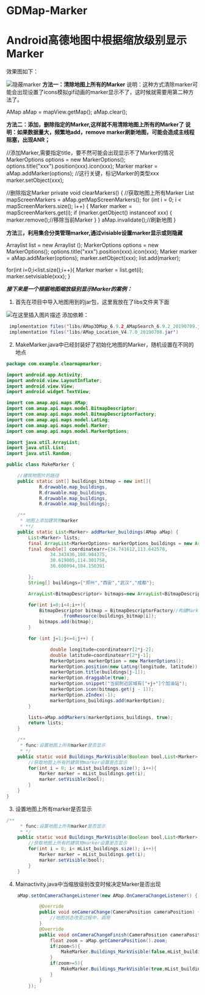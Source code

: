 # GDMap-Marker
# Android高德地图中根据缩放级别显示Marker
效果图如下：

![隐蔽marker](https://img-blog.csdnimg.cn/20190820153615949.gif)
**方法一：清除地图上所有的Marker** 
说明：这种方式清除marker可能会出现设置了icons模拟gif动画的marker显示不了，这时候就需要用第二种方法了。

AMap aMap = mapView.getMap();
aMap.clear();

**方法二：添加，删除指定的Marker,这样就不用清除地图上所有的Marker了 
说明：如果数据量大，频繁地add，remove marker刷新地图，可能会造成主线程阻塞，出现ANR；**

//添加Marker,需要指定title，要不然可能会出现显示不了Marker的情况
MarkerOptions options = new MarkerOptions();
options.title("xxx").position(xxx).icon(xxx);
Marker marker = aMap.addMarker(options);
//这行关键，标记Marker的类型xxx
marker.setObject(xxx);

//删除指定Marker
private void clearMarkers() {
        //获取地图上所有Marker
        List<Marker> mapScreenMarkers = aMap.getMapScreenMarkers();
        for (int i = 0; i < mapScreenMarkers.size(); i++) {
            Marker marker = mapScreenMarkers.get(i);
            if (marker.getObject() instanceof xxx) {
                marker.remove();//移除当前Marker
            }
        }
        aMap.invalidate();//刷新地图
}

**方法三，利用集合分类管理marker,通过visiable设置marker显示或则隐藏**

 Arraylist<Marker> list = new Arraylist ();
 MarkerOptions options = new MarkerOptions();
 options.title("xxx").position(xxx).icon(xxx);
 Marker marker = aMap.addMarker(options);
 marker.setObject(xxx);
 list.add(marker);

 for(int i=0;i<list.size();i++){
     Marker marker = list.get(i);
     marker.setvisiable(xxx);
 }
 
 ***接下来是一个根据地图缩放级别显示Marker的案例：***
 

 1. 首先在项目中导入地图用到的jar包，这里我放在了libs文件夹下面 

 ![在这里插入图片描述](https://img-blog.csdnimg.cn/20190820141550384.png)
 添加依赖：
 ```java
  implementation files('libs/AMap3DMap_6.9.2_AMapSearch_6.9.2_20190709.jar')
  implementation files('libs/AMap_Location_V4.7.0_20190708.jar')
  ```
 
2. MakeMarker.java中已经封装好了初始化地图的Marker，随机设置在不同的地点

```java
package com.example.clearmapmarker;

import android.app.Activity;
import android.view.LayoutInflater;
import android.view.View;
import android.widget.TextView;

import com.amap.api.maps.AMap;
import com.amap.api.maps.model.BitmapDescriptor;
import com.amap.api.maps.model.BitmapDescriptorFactory;
import com.amap.api.maps.model.LatLng;
import com.amap.api.maps.model.Marker;
import com.amap.api.maps.model.MarkerOptions;

import java.util.ArrayList;
import java.util.List;
import java.util.Random;

public class MakeMarker {

    //建筑物图片的路径
    public static int[] buildings_bitmap = new int[]{
            R.drawable.map_buildings,
            R.drawable.map_buildings,
            R.drawable.map_buildings,
            R.drawable.map_buildings};

    /**
     * 地图上添加建筑物marker
     * **/
    public static List<Marker> addMarker_buildings(AMap aMap) {
        List<Marker> lists;
        final ArrayList<MarkerOptions> markerOptions_buildings = new ArrayList<MarkerOptions>();
        final double[] coordinatearr={34.741612,113.642578,
                34.343436,108.984375,
                30.619005,114.301758,
                30.600094,104.150391

        };
        String[] buildings={"郑州","西安","武汉","成都"};

        ArrayList<BitmapDescriptor> bitmaps=new ArrayList<BitmapDescriptor>();

        for(int i=0;i<4;i++){
            BitmapDescriptor bitmap = BitmapDescriptorFactory//构建Marker图标_现教A
                    .fromResource(buildings_bitmap[i]);
            bitmaps.add(bitmap);
        }

        for (int j=1;j<=4;j++) {

                double longitude=coordinatearr[2*j-2];
                double latitude=coordinatearr[2*j-1];
                MarkerOptions markerOption = new MarkerOptions();
                markerOption.position(new LatLng(longitude, latitude));
                markerOption.title(buildings[j-1]);
                markerOption.draggable(true);
                markerOption.snippet("当前附近区域有["+j+"]个加油站");
                markerOption.icon(bitmaps.get(j - 1));
                markerOption.zIndex(-1);
                markerOptions_buildings.add(markerOption);
        }

        lists=aMap.addMarkers(markerOptions_buildings, true);
        return lists;
    }

    /**
     * func:设置地图上所有marker是否显示
     * */
    public static void Buildings_MarkVisible(Boolean bool,List<Marker> mList_buildings){
        //获取地图上所有的建筑物marker设置是否显示
        for(int i = 0; i< mList_buildings.size(); i++){
            Marker marker = mList_buildings.get(i);
            marker.setVisible(bool);
        }
    }
}

```
3. 设置地图上所有marker是否显示

```java
/**
     * func:设置地图上所有marker是否显示
     * */
    public static void Buildings_MarkVisible(Boolean bool,List<Marker> mList_buildings){
        //获取地图上所有的建筑物marker设置是否显示
        for(int i = 0; i< mList_buildings.size(); i++){
            Marker marker = mList_buildings.get(i);
            marker.setVisible(bool);
        }
    }
```
4. Mainactivity.java中当缩放级别改变时候决定Marker是否出现

```java
    aMap.setOnCameraChangeListener(new AMap.OnCameraChangeListener() {

            @Override
            public void onCameraChange(CameraPosition cameraPosition) {
                //地图状态改变过程中，调用
            }
            @Override
            public void onCameraChangeFinish(CameraPosition cameraPosition) {
                float zoom = aMap.getCameraPosition().zoom;
                if(zoom<5){
                    MakeMarker.Buildings_MarkVisible(false,mList_buildings);//不显示
                }
                if(zoom>=5){
                    MakeMarker.Buildings_MarkVisible(true,mList_buildings);//显示
                }
            }
        });
```

